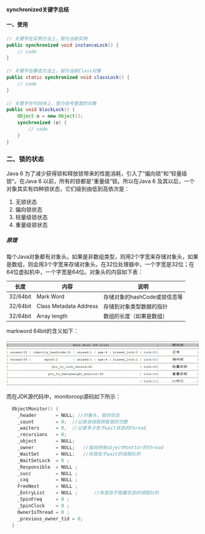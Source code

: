 ####  synchronized关键字总结

####  一、使用

```java
// 关键字在实例方法上，锁为当前实例
public synchronized void instanceLock() {
    // code
}

// 关键字在静态方法上，锁为当前Class对象
public static synchronized void classLock() {
    // code
}

// 关键字在代码块上，锁为括号里面的对象
public void blockLock() {
    Object o = new Object();
    synchronized (o) {
        // code
    }
}
```



###  二、锁的状态

Java 6 为了减少获得锁和释放锁带来的性能消耗，引入了“偏向锁”和“轻量级锁“。在Java 6 以前，所有的锁都是”重量级“锁。所以在Java 6 及其以后，一个对象其实有四种锁状态，它们级别由低到高依次是：

1. 无锁状态
2. 偏向锁状态
3. 轻量级锁状态
4. 重量级锁状态

##### 原理

每个Java对象都有对象头。如果是非数组类型，则用2个字宽来存储对象头，如果是数组，则会用3个字宽来存储对象头。在32位处理器中，一个字宽是32位；在64位虚拟机中，一个字宽是64位。对象头的内容如下表：

| 长度     | 内容                   | 说明                         |
| -------- | ---------------------- | ---------------------------- |
| 32/64bit | Mark Word              | 存储对象的hashCode或锁信息等 |
| 32/64bit | Class Metadata Address | 存储到对象类型数据的指针     |
| 32/64bit | Array length           | 数组的长度（如果是数组）     |

markword 64bit的含义如下：

![image-20200502165328528](https://github.com/rainluacgq/java/blob/master/%E5%A4%9A%E7%BA%BF%E7%A8%8B/pic/image-20200502165328528.png)



而在JDK源代码中，monitoroop源码如下所示：

```c
  ObjectMonitor() {
    _header       = NULL; //对象头，锁的状态
    _count        = 0;	//记录该线程获取锁的次数	
    _waiters      = 0,	//记录多少处于wait状态的thread
    _recursions   = 0;
    _object       = NULL;
    _owner        = NULL;	//指向持有objectMonttor的thread
    _WaitSet      = NULL;	//存放处于wait的线程队列
    _WaitSetLock  = 0 ;
    _Responsible  = NULL ;
    _succ         = NULL ;
    _cxq          = NULL ;
    FreeNext      = NULL ;
    _EntryList    = NULL ;		//存放处于阻塞状态的线程队列
    _SpinFreq     = 0 ;
    _SpinClock    = 0 ;
    OwnerIsThread = 0 ;
    _previous_owner_tid = 0;
  }
```

